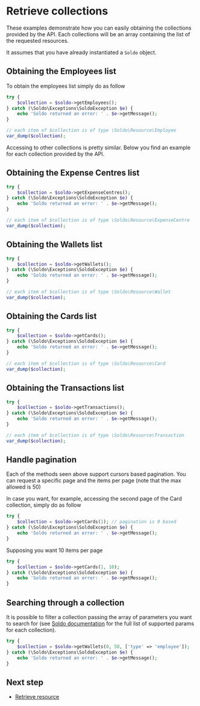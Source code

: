 # Retrieve collections

These examples demonstrate how you can easily obtaining the collections provided by the API. Each collections will be an array containing the list of the requested resources.

It assumes that you have already instantiated a `Soldo` object.

## Obtaining the Employees list

To obtain the employees list simply do as follow

```php
try {
    $collection = $soldo->getEmployees();
} catch (\Soldo\Exceptions\SoldoException $e) {
    echo 'Soldo returned an error: ' . $e->getMessage();
}

// each item of $collection is of type \Soldo\Resource\Employee 
var_dump($collection);
```

Accessing to other collections is pretty similar. Below you find an example for each collection provided by the API.


## Obtaining the Expense Centres list

```php
try {
    $collection = $soldo->getExpenseCentres();
} catch (\Soldo\Exceptions\SoldoException $e) {
    echo 'Soldo returned an error: ' . $e->getMessage();
}

// each item of $collection is of type \Soldo\Resource\ExpenseCentre
var_dump($collection);
```

## Obtaining the Wallets list

```php
try {
    $collection = $soldo->getWallets();
} catch (\Soldo\Exceptions\SoldoException $e) {
    echo 'Soldo returned an error: ' . $e->getMessage();
}

// each item of $collection is of type \Soldo\Resource\Wallet
var_dump($collection);
```

## Obtaining the Cards list

```php
try {
    $collection = $soldo->getCards();
} catch (\Soldo\Exceptions\SoldoException $e) {
    echo 'Soldo returned an error: ' . $e->getMessage();
}

// each item of $collection is of type \Soldo\Resource\Card
var_dump($collection);
```


## Obtaining the Transactions list

```php
try {
    $collection = $soldo->getTransactions();
} catch (\Soldo\Exceptions\SoldoException $e) {
    echo 'Soldo returned an error: ' . $e->getMessage();
}

// each item of $collection is of type \Soldo\Resource\Transaction
var_dump($collection);
```

## Handle pagination

Each of the methods seen above support cursors based pagination. You can request a specific page and the items per page (note that the max allowed is 50)

In case you want, for example, accessing the second page of the Card collection, simply do as follow

```php
try {
    $collection = $soldo->getCards(1); // pagination is 0 based
} catch (\Soldo\Exceptions\SoldoException $e) {
    echo 'Soldo returned an error: ' . $e->getMessage();
}
```

Supposing you want 10 items per page

```php
try {
    $collection = $soldo->getCards(1, 10); 
} catch (\Soldo\Exceptions\SoldoException $e) {
    echo 'Soldo returned an error: ' . $e->getMessage();
}
```


## Searching through a collection

It is possible to filter a collection passing the array of parameters you want to search for (see [Soldo documentation](https://api-demo.soldocloud.net/documentation) for the full list of supported params for each collection).


```php
try {
    $collection = $soldo->getWallets(0, 50, ['type' => 'employee']);
} catch (\Soldo\Exceptions\SoldoException $e) {
    echo 'Soldo returned an error: ' . $e->getMessage();
}
```

## Next step
- [Retrieve resource](./resources.md)
